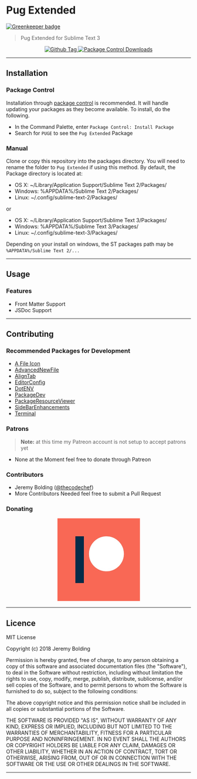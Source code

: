 # Pug Extended

[![Greenkeeper badge](https://badges.greenkeeper.io/thecodechef/sublime-pug-extended.svg)](https://greenkeeper.io/)

> Pug Extended for Sublime Text 3


<p align="center">
	<a href="(https://github.com/thecodechef/sublime-pug-extended/releases">
		<img src="https://img.shields.io/github/release/thecodechef/sublime-pug-extended.svg?style=flat-square" alt="Github Tag">
	</a>
    <a href="https://packagecontrol.io/packages/Pug%20Extended">
    	<img src="https://img.shields.io/packagecontrol/dt/Pug%20Extended.svg?colorB=80d4cd&style=flat-square" alt="Package Control Downloads">
    </a>
</p>

---

## Installation

### Package Control
Installation through [package control](http://wbond.net/sublime_packages/package_control) is recommended. It will handle updating your packages as they become available. To install, do the following.

* In the Command Palette, enter `Package Control: Install Package`
* Search for `PUGE` to see the `Pug Extended` Package

### Manual
Clone or copy this repository into the packages directory. You will need to rename the folder to `Pug Extended` if using this method. By default, the Package directory is located at:

* OS X: ~/Library/Application Support/Sublime Text 2/Packages/
* Windows: %APPDATA%/Sublime Text 2/Packages/
* Linux: ~/.config/sublime-text-2/Packages/

or

* OS X: ~/Library/Application Support/Sublime Text 3/Packages/
* Windows: %APPDATA%/Sublime Text 3/Packages/
* Linux: ~/.config/sublime-text-3/Packages/

Depending on your install on windows, the ST packages path may be `%APPDATA%/Sublime Text 2/...`

___

## Usage

### Features

* Front Matter Support
* JSDoc Support

___

## Contributing

### Recommended Packages for Development

  * [A File Icon][a-file-icon]
  * [AdvancedNewFile][advanced-new-file]
  * [AlignTab][align-tab]
  * [EditorConfig][editor-config]
  * [DotENV][dot-env]
  * [PackageDev][package-dev]
  * [PackageResourceViewer][package-resource-viewer]
  * [SideBarEnhancements][sidebar-enhancements]
  * [Terminal][terminal]

### Patrons

> **Note:** at this time my Patreon account is not setup to accept patrons yet
  
  - None at the Moment feel free to donate through Patreon

### Contributors
  - Jeremy Bolding ([@thecodechef](https://www.github.com/thecodechef))
  - More Contributors Needed feel free to submit a Pull Request

### Donating

<p align="center">
	<!-- Patreon Button -->
	<a href="https://www.patreon.com">
		<img src="./assets/patreon.png" alt="Patreon Donation">
  </a>
</p>

___

## Licence

MIT License

Copyright (c) 2018 Jeremy Bolding

Permission is hereby granted, free of charge, to any person obtaining a copy
of this software and associated documentation files (the "Software"), to deal
in the Software without restriction, including without limitation the rights
to use, copy, modify, merge, publish, distribute, sublicense, and/or sell
copies of the Software, and to permit persons to whom the Software is
furnished to do so, subject to the following conditions:

The above copyright notice and this permission notice shall be included in all
copies or substantial portions of the Software.

THE SOFTWARE IS PROVIDED "AS IS", WITHOUT WARRANTY OF ANY KIND, EXPRESS OR
IMPLIED, INCLUDING BUT NOT LIMITED TO THE WARRANTIES OF MERCHANTABILITY,
FITNESS FOR A PARTICULAR PURPOSE AND NONINFRINGEMENT. IN NO EVENT SHALL THE
AUTHORS OR COPYRIGHT HOLDERS BE LIABLE FOR ANY CLAIM, DAMAGES OR OTHER
LIABILITY, WHETHER IN AN ACTION OF CONTRACT, TORT OR OTHERWISE, ARISING FROM,
OUT OF OR IN CONNECTION WITH THE SOFTWARE OR THE USE OR OTHER DEALINGS IN THE
SOFTWARE.

***

[a-file-icon]: https://github.com/ihodev/a-file-icon
[advanced-new-file]: https://github.com/skuroda/Sublime-AdvancedNewFile
[align-tab]: https://github.com/randy3k/AlignTab
[editor-config]: https://github.com/sindresorhus/editorconfig-sublime
[dot-env]: https://github.com/zaynali53/DotENV
[package-dev]: https://github.com/SublimeText/PackageDev
[package-resource-viewer]: https://github.com/skuroda/PackageResourceViewer
[sidebar-enhancements]: https://github.com/SideBarEnhancements-org/SideBarEnhancements
[terminal]: https://github.com/wbond/sublime_terminal